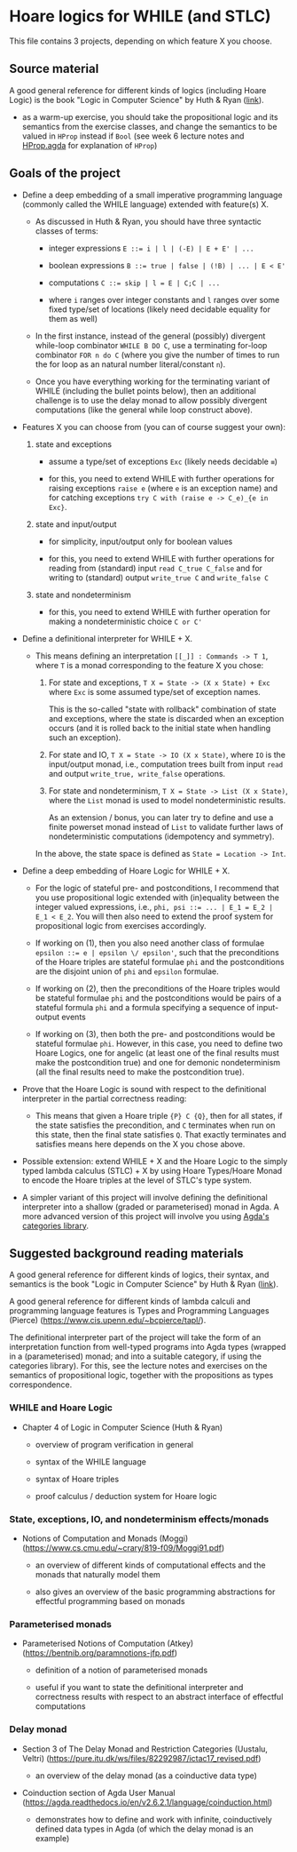 # Hoare logics for WHILE (and STLC)

This file contains 3 projects, depending on which feature X you choose.

## Source material

A good general reference for different kinds of logics (including
Hoare Logic) is the book "Logic in Computer Science" by Huth & Ryan
([link](https://www.cs.bham.ac.uk/research/projects/lics/)).

  - as a warm-up exercise, you should take the propositional logic and 
    its semantics from the exercise classes, and change the semantics
    to be valued in `HProp` instead if `Bool` (see week 6 lecture notes
    and [HProp.agda](agda/HProp.agda) for explanation of `HProp`)

## Goals of the project

* Define a deep embedding of a small imperative programming language
  (commonly called the WHILE language) extended with feature(s) X.

  - As discussed in Huth & Ryan, you should have three syntactic classes
    of terms:
    
    - integer expressions `E ::= i | l | (-E) | E + E' | ...`

    - boolean expressions `B ::= true | false | (!B) | ... | E < E'`
    
    - computations `C ::= skip | l = E | C;C | ...`
    
    - where `i` ranges over integer constants and `l` ranges over
      some fixed type/set of locations (likely need decidable equality
      for them as well)

  - In the first instance, instead of the general (possibly) divergent
    while-loop combinator `WHILE B DO C`, use a terminating for-loop
    combinator `FOR n do C` (where you give the number of times to run
    the for loop as an natural number literal/constant `n`).

  - Once you have everything working for the terminating variant of
    WHILE (including the bullet points below), then an additional
    challenge is to use the delay monad to allow possibly divergent
    computations (like the general while loop construct above).

* Features X you can choose from (you can of course suggest your own):

  1. state and exceptions
  
     - assume a type/set of exceptions `Exc` (likely needs decidable `≡`)
  
     - for this, you need to extend WHILE with further operations for
       raising exceptions `raise e` (where `e` is an exception name) and
       for catching exceptions `try C with (raise e -> C_e)_{e in Exc}`.
  
  2. state and input/output
  
     - for simplicity, input/output only for boolean values
  
     - for this, you need to extend WHILE with further operations for
       reading from (standard) input `read C_true C_false` and for
       writing to (standard) output `write_true C` and `write_false C`
  
  3. state and nondeterminism

     - for this, you need to extend WHILE with further operation for
       making a nondeterministic choice `C or C'`

* Define a definitional interpreter for WHILE + X.

  - This means defining an interpretation `[[_]] : Commands -> T 1`,
    where `T` is a monad corresponding to the feature X you chose:

    1. For state and exceptions, `T X = State -> (X x State) + Exc`
       where `Exc` is some assumed type/set of exception names.
       
       This is the so-called "state with rollback" combination of
       state and exceptions, where the state is discarded when an 
       exception occurs (and it is rolled back to the initial state
       when handling such an exception).

    2. For state and IO, `T X = State -> IO (X x State)`, where `IO`
       is the input/output monad, i.e., computation trees built from 
       input `read` and output `write_true, write_false` operations.
       
    3. For state and nondeterminism, `T X = State -> List (X x State)`, 
       where the `List` monad is used to model nondeterministic results.
       
       As an extension / bonus, you can later try to define and use a 
       finite powerset monad instead of `List` to validate further laws
       of nondeterministic computations (idempotency and symmetry).
    
    In the above, the state space is defined as `State = Location -> Int`.

* Define a deep embedding of Hoare Logic for WHILE + X.
    
  - For the logic of stateful pre- and postconditions, I recommend that you
    use propositional logic extended with (in)equality between the integer
    valued expressions, i.e., `phi, psi ::= ... | E_1 = E_2 | E_1 < E_2`.
    You will then also need to extend the proof system for propositional
    logic from exercises accordingly.
    
  - If working on (1), then you also need another class of formulae 
    `epsilon ::= e | epsilon \/ epsilon'`, such that the preconditions 
    of the Hoare triples are stateful formulae `phi` and the postconditions
    are the disjoint union of `phi` and `epsilon` formulae.
    
  - If working on (2), then the preconditions of the Hoare triples would
    be stateful formulae `phi` and the postconditions would be pairs of
    a stateful formula `phi` and a formula specifying a sequence of 
    input-output events
    
  - If working on (3), then both the pre- and postconditions would be 
    stateful formulae `phi`. However, in this case, you need to define
    two Hoare Logics, one for angelic (at least one of the final results
    must make the postcondition true) and one for demonic nondeterminism
    (all the final results need to make the postcondition true).

* Prove that the Hoare Logic is sound with respect to the definitional
  interpreter in the partial correctness reading:
  
  - This means that given a Hoare triple `{P} C {Q}`, then for all states, 
    if the state satisfies the precondition, and `C` terminates when run
    on this state, then the final state satisfies `Q`. That exactly 
    terminates and satisfies means here depends on the X you chose above.

* Possible extension: extend WHILE + X and the Hoare Logic to the simply
  typed lambda calculus (STLC) + X by using Hoare Types/Hoare Monad to
  encode the Hoare triples at the level of STLC's type system.

* A simpler variant of this project will involve defining the
  definitional interpreter into a shallow (graded or parameterised) monad
  in Agda. A more advanced version of this project will involve you using
  [Agda's categories library](https://github.com/agda/agda-categories).

## Suggested background reading materials

A good general reference for different kinds of logics, their syntax,
and semantics is the book "Logic in Computer Science" by Huth & Ryan
([link](https://www.cs.bham.ac.uk/research/projects/lics/)).

A good general reference for different kinds of lambda calculi and
programming language features is Types and Programming Languages
(Pierce) (https://www.cis.upenn.edu/~bcpierce/tapl/).

The definitional interpreter part of the project will take the form of
an interpretation function from well-typed programs into Agda types
(wrapped in a (parameterised) monad; and into a suitable category, if
using the categories library). For this, see the lecture notes and
exercises on the semantics of propositional logic, together with the
propositions as types correspondence.

### WHILE and Hoare Logic

* Chapter 4 of Logic in Computer Science (Huth & Ryan)

  - overview of program verification in general

  - syntax of the WHILE language

  - syntax of Hoare triples

  - proof calculus / deduction system for Hoare logic

### State, exceptions, IO, and nondeterminism effects/monads

* Notions of Computation and Monads (Moggi)
  (https://www.cs.cmu.edu/~crary/819-f09/Moggi91.pdf)

  - an overview of different kinds of computational effects and
    the monads that naturally model them

  - also gives an overview of the basic programming abstractions
    for effectful programming based on monads

### Parameterised monads

* Parameterised Notions of Computation (Atkey)
  (https://bentnib.org/paramnotions-jfp.pdf)

  - definition of a notion of parameterised monads

  - useful if you want to state the definitional interpreter and
    correctness results with respect to an abstract interface of
    effectful computations

### Delay monad

* Section 3 of The Delay Monad and Restriction Categories (Uustalu,
  Veltri) (https://pure.itu.dk/ws/files/82292987/ictac17_revised.pdf)

  - an overview of the delay monad (as a coinductive data type)

* Coinduction section of Agda User Manual
  (https://agda.readthedocs.io/en/v2.6.2.1/language/coinduction.html)

  - demonstrates how to define and work with infinite, coinductively
    defined data types in Agda (of which the delay monad is an example)
